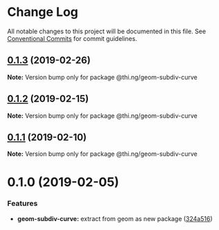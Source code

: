 # Change Log

All notable changes to this project will be documented in this file.
See [Conventional Commits](https://conventionalcommits.org) for commit guidelines.

## [0.1.3](https://github.com/thi-ng/umbrella/compare/@thi.ng/geom-subdiv-curve@0.1.2...@thi.ng/geom-subdiv-curve@0.1.3) (2019-02-26)

**Note:** Version bump only for package @thi.ng/geom-subdiv-curve





## [0.1.2](https://github.com/thi-ng/umbrella/compare/@thi.ng/geom-subdiv-curve@0.1.1...@thi.ng/geom-subdiv-curve@0.1.2) (2019-02-15)

**Note:** Version bump only for package @thi.ng/geom-subdiv-curve





## [0.1.1](https://github.com/thi-ng/umbrella/compare/@thi.ng/geom-subdiv-curve@0.1.0...@thi.ng/geom-subdiv-curve@0.1.1) (2019-02-10)

**Note:** Version bump only for package @thi.ng/geom-subdiv-curve





# 0.1.0 (2019-02-05)


### Features

* **geom-subdiv-curve:** extract from geom as new package ([324a516](https://github.com/thi-ng/umbrella/commit/324a516))
